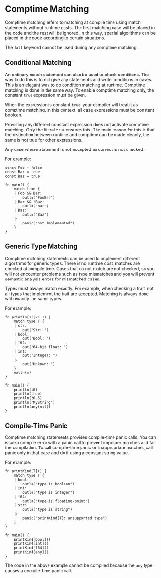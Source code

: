 # Comptime Matching

Comptime matching refers to matching at compile time using match statements without runtime costs. The first matching case will be placed in the code and the rest will be ignored. In this way, special algorithms can be placed in the code according to certain situations.

The `fall` keyword cannot be used during any comptime matching.

## Conditional Matching

An ordinary match statement can also be used to check conditions. The way to do this is to not give any statements and write conditions in cases. This is an elegant way to do condition matching at runtime. Comptime matching is done in the same way. To enable comptime matching only, the constant `true` expression must be given.

When the expression is constant `true`, your compiler will treat it as comptime matching. In this context, all case expressions must be constant boolean.

Providing any different constant expression does not activate comptime matching. Only the literal `true` ensures this. The main reason for this is that the distinction between runtime and comptime can be made cleanly, the same is not true for other expressions.

Any case whose statement is not accepted as correct is not checked.

For example:
```jule
const Foo = false
const Bar = true
const Baz = true

fn main() {
    match true {
    | Foo && Bar:
        outln("FooBar")
    | Bar && !Baz:
        outln("Bar")
    | Baz:
        outln("Baz")
    |:
        panic("not implemented")
    }
}
```

## Generic Type Matching

Comptime matching statements can be used to implement different algorithms for generic types. There is no runtime cost, matches are checked at compile time. Cases that do not match are not checked, so you will not encounter problems such as type mismatches and you will prevent semantic analysis errors for mismatched cases.

Types must always match exactly. For example, when checking a trait, not all types that implement the trait are accepted. Matching is always done with exactly the same types.

For example:

```jule
fn println[T](x: T) {
    match type T {
    | str:
        out("Str: ")
    | bool:
        out("Bool: ")
    | f64:
        out("64-bit float: ")
    | int:
        out("Integer: ")
    |:
        out("Unkown: ")
    }
    outln(x)
}

fn main() {
    println(10)
    println(true)
    println(20.5)
    println("MyString")
    println(any(nil))
}
```

## Compile-Time Panic

Comptime matching statements provides compile-time panic calls. You can issue a compile error with a panic call to prevent improper matches and fail the compilation. To call compile-time panic on inappropriate matches, call panic only in that case and do it using a constant string value.

For example:

```jule
fn printKind[T]() {
    match type T {
    | bool:
        outln("type is boolean")
    | int:
        outln("type is integer")
    | f64:
        outln("type is floating-point")
    | str:
        outln("type is string")
    |:
        panic("printKind[T]: unsupported type")
    }
}

fn main() {
    printKind[bool]()
    printKind[int]()
    printKind[f64]()
    printKind[any]()
}
```

The code in the above example cannot be compiled because the `any` type causes a compile-time panic call.
